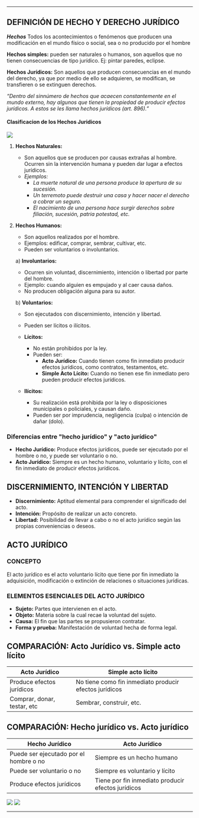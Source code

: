 
---

## DEFINICIÓN DE HECHO Y DERECHO JURÍDICO 

  

***Hechos***
Todos los acontecimientos o fenómenos que producen una modificación en el mundo físico o social, sea o no producido por el hombre

**Hechos simples:** pueden ser naturales o humanos, son aquellos que no tienen consecuencias de tipo jurídico. Ej: pintar paredes, eclipse.

**Hechos Jurídicos:** Son aquellos que producen consecuencias en el mundo del derecho, ya que por medio de ello se adquieren, se modifican, se transfieren o se extinguen derechos.

*“Dentro del sinnúmero de hechos que acaecen constantemente en el mundo externo, hay algunos que tienen la propiedad de producir efectos jurídicos. A estos se les llama hechos jurídicos (art. 896).”*


#### Clasificacion de los Hechos Juridicos

![](https://lh7-us.googleusercontent.com/XO8sZcaRqPgFnQo1cOqeoAdSwAMti1V40xHBRSBahhSju6yv43RkMdDD1kI04KU_3LJdp8BDcNzeeBN4O_Cmcv8Ip2PHOz_lDVqs34IuMX48g6uT-znrlvdsVeSl0fQoSkWXv7Du6_tU6UPsJ-TeQus)

1) **Hechos Naturales:**
   - Son aquellos que se producen por causas extrañas al hombre. Ocurren sin la intervención humana y pueden dar lugar a efectos jurídicos.
   - *Ejemplos:*
     - *La muerte natural de una persona produce la apertura de su sucesión.*
     - *Un terremoto puede destruir una casa y hacer nacer el derecho a cobrar un seguro.*
     - *El nacimiento de una persona hace surgir derechos sobre filiación, sucesión, patria potestad, etc.*

2) **Hechos Humanos:**
   - Son aquellos realizados por el hombre.
   - Ejemplos: edificar, comprar, sembrar, cultivar, etc.
   - Pueden ser voluntarios o involuntarios.
   
   a) **Involuntarios:**
      - Ocurren sin voluntad, discernimiento, intención o libertad por parte del hombre.
      - Ejemplo: cuando alguien es empujado y al caer causa daños.
      - No producen obligación alguna para su autor.
   
   b) **Voluntarios:**
      - Son ejecutados con discernimiento, intención y libertad.
      - Pueden ser lícitos o ilícitos.
      
      - **Lícitos:**
        - No están prohibidos por la ley.
        - Pueden ser:
          - **Acto Jurídico:** Cuando tienen como fin inmediato producir efectos jurídicos, como contratos, testamentos, etc.
          - **Simple Acto Lícito:** Cuando no tienen ese fin inmediato pero pueden producir efectos jurídicos.
      
      - **Ilícitos:**
        - Su realización está prohibida por la ley o disposiciones municipales o policiales, y causan daño.
        - Pueden ser por imprudencia, negligencia (culpa) o intención de dañar (dolo).

### Diferencias entre "hecho jurídico" y "acto jurídico"

- **Hecho Jurídico:** Produce efectos jurídicos, puede ser ejecutado por el hombre o no, y puede ser voluntario o no.
- **Acto Jurídico:** Siempre es un hecho humano, voluntario y lícito, con el fin inmediato de producir efectos jurídicos.

## DISCERNIMIENTO, INTENCIÓN Y LIBERTAD

- **Discernimiento:** Aptitud elemental para comprender el significado del acto.
- **Intención:** Propósito de realizar un acto concreto.
- **Libertad:** Posibilidad de llevar a cabo o no el acto jurídico según las propias conveniencias o deseos.

## ACTO JURÍDICO

### CONCEPTO

El acto jurídico es el acto voluntario lícito que tiene por fin inmediato la adquisición, modificación o extinción de relaciones o situaciones jurídicas.

### ELEMENTOS ESENCIALES DEL ACTO JURÍDICO

- **Sujeto:** Partes que intervienen en el acto.
- **Objeto:** Materia sobre la cual recae la voluntad del sujeto.
- **Causa:** El fin que las partes se propusieron contratar.
- **Forma y prueba:** Manifestación de voluntad hecha de forma legal.

## COMPARACIÓN: Acto Jurídico vs. Simple acto lícito

| **Acto Jurídico** | **Simple acto lícito** |
| ------------------ | ---------------------- |
| Produce efectos jurídicos | No tiene como fin inmediato producir efectos jurídicos |
| Comprar, donar, testar, etc | Sembrar, construir, etc. |

## COMPARACIÓN: Hecho jurídico vs. Acto jurídico

| **Hecho Jurídico**                     | **Acto Jurídico**                                  |
| -------------------------------------- | -------------------------------------------------- |
| Puede ser ejecutado por el hombre o no | Siempre es un hecho humano                         |
| Puede ser voluntario o no              | Siempre es voluntario y lícito                     |
| Produce efectos jurídicos              | Tiene por fin inmediato producir efectos jurídicos |


![](https://lh7-us.googleusercontent.com/bIKd5gq00m3pfU2tRES4CRz99ZVtseJdTsn2d86fnPmgzcQuMqCt12N91nj6n-lTJz2yvfIu8VUswKWYwCKTUKYbaXcIGwl-7kYAtWxk30yfwhayo6rutClI_xQ4exIo5Xn5KVJcPX42wvLnCTKztWs)
![](https://lh7-us.googleusercontent.com/10Yt91bNW1vf8SCmMUAS1HPliODyWrK6DbfGXup3OFCkwWlHGjuhQg5Tu5mIybi76AB0278E4yvtWSYRvb_1i8LP5DiVt6CKTbHoTG9hkT1lkuOWpy36znGH3N4Nu3VFU-MB_Y-PUYbYCGI62tErZMI)


---
